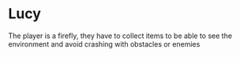 # Lucy
The player is a firefly, they have to collect items to be able to see the environment and avoid crashing with obstacles or enemies

